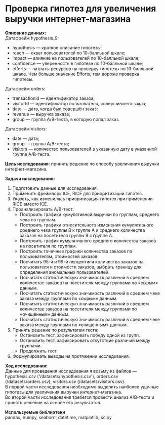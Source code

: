 # Проверка гипотез для увеличения выручки интернет-магазина

**Описание данных:**  
Датафрейм hypothesis_9:   
* hypothesis — краткое описание гипотезы;
* reach — охват пользователей по 10-балльной шкале;
* impact — влияние на пользователей по 10-балльной шкале;
* confidence — уверенность в гипотезе по 10-балльной шкале;
* efforts — затраты ресурсов на проверку гипотезы по 10-балльной шкале. Чем больше значение Efforts, тем дороже проверка гипотезы.  
  
Датафрейм orders:  
* transactionId — идентификатор заказа;
* visitorId — идентификатор пользователя, совершившего заказ;
* date — дата, когда был совершён заказ;
* revenue — выручка заказа;
* group — группа A/B-теста, в которую попал заказ.  

Датафрейм visitors:
* date — дата;
* group — группа A/B-теста;
* visitors — количество пользователей в указанную дату в указанной группе A/B-теста.

**Цель исследования:**
принять решение по способу увеличения выручки интернет-магазина.

**Задачи исследования:**  
1. Подготовить данные для исследования.  
2. Применить фреймворк ICE, RICE для приоритизации гипотез.  
3. Указать, как изменилась приоритизация гипотез при применении RICE вместо ICE. 
4. Проанализировать A/B-тест:  
   * Построить графики кумулятивной выручки по группам, среднего чека по группам.  
   * Построить графики относительного изменения кумулятивного среднего чека группы B к группе A и среднего количества заказов на посетителя группы B к группе A.   
   * Построить график кумулятивного среднего количества заказов на посетителя по группам.  
   * Построить точечные графики количества заказов по пользователям, стоимостей заказов.  
   * Посчитать 95-й и 99-й перцентили количества заказов на пользователя и стоимости заказов, выбрать границу для определения аномальных пользователей.  
   * Посчитать статистическую значимость различий в среднем количестве заказов на посетителя между группами по «сырым» данным. 
   * Посчитать статистическую значимость различий в среднем чеке заказа между группами по «сырым» данным.   
   * Посчитать статистическую значимость различий в среднем количестве заказов на посетителя между группами по «очищенным» данным.  
   * Посчитать статистическую значимость различий в среднем чеке заказа между группами по «очищенным» данным.  
5. Принять решение по результатам теста: 
    * Остановить тест, зафиксировать победу одной из групп.  
    * Остановить тест, зафиксировать отсутствие различий между группами.  
    * Продолжить тест.
6. Формулировать выводы на протяжении исследования.

**Ход исследования:**  
Данные для проведения исследования я возьму из файлов — hypothesis.csv ('/datasets/hypothesis.csv'), orders.csv (/datasets/orders.csv), visitors.csv (/datasets/visitors.csv).  
В первой части исследования необходимо выделить наиболее удачные гипотезы для увеличения выручки интернет-магазина.  
Во второй части исследования требется провести анализ А/В-теста и принять решение на основе его результатов.     

**Используемые библиотеки**  
pandas, numpy, seaborn, datetime, matplotlib, scipy
